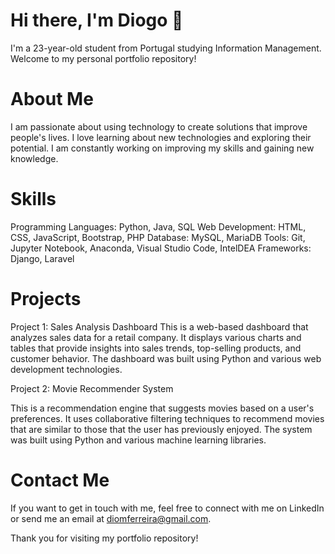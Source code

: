 # Hi there, I'm Diogo 👋

I'm a 23-year-old student from Portugal studying Information Management. Welcome to my personal portfolio repository!

# About Me

I am passionate about using technology to create solutions that improve people's lives. I love learning about new technologies and exploring their potential. I am constantly working on improving my skills and gaining new knowledge.

# Skills

Programming Languages: Python, Java, SQL
Web Development: HTML, CSS, JavaScript, Bootstrap, PHP
Database: MySQL, MariaDB
Tools: Git, Jupyter Notebook, Anaconda, Visual Studio Code, IntelDEA
Frameworks: Django, Laravel

# Projects

Project 1: Sales Analysis Dashboard
This is a web-based dashboard that analyzes sales data for a retail company. It displays various charts and tables that provide insights into sales trends, top-selling products, and customer behavior. The dashboard was built using Python and various web development technologies.

Project 2: Movie Recommender System

This is a recommendation engine that suggests movies based on a user's preferences. It uses collaborative filtering techniques to recommend movies that are similar to those that the user has previously enjoyed. The system was built using Python and various machine learning libraries.

# Contact Me

If you want to get in touch with me, feel free to connect with me on LinkedIn or send me an email at diomferreira@gmail.com.

Thank you for visiting my portfolio repository!
